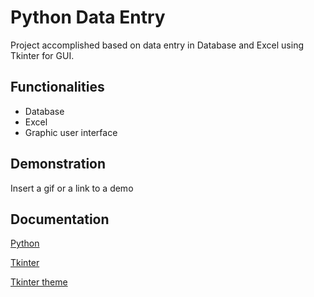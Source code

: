 # Python Data Entry

Project accomplished based on data entry in Database and Excel using Tkinter for GUI.

## Functionalities

- Database
- Excel
- Graphic user interface

## Demonstration

Insert a gif or a link to a demo

## Documentation

[Python](https://www.python.org)

[Tkinter](https://docs.python.org/3/library/tkinter.html)

[Tkinter theme](https://github.com/rdbende/Azure-ttk-theme)